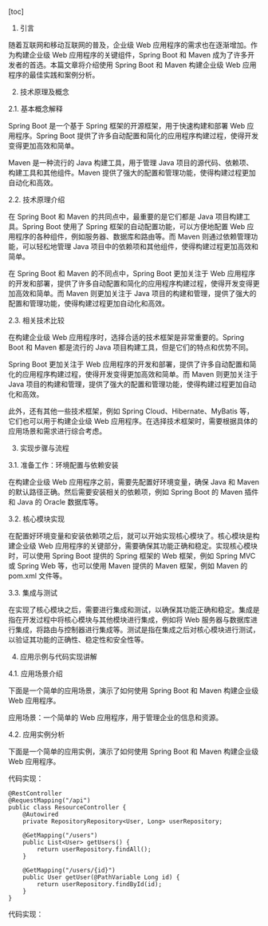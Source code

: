 
[toc]                    
                
                
1. 引言

随着互联网和移动互联网的普及，企业级 Web 应用程序的需求也在逐渐增加。作为构建企业级 Web 应用程序的关键组件，Spring Boot 和 Maven 成为了许多开发者的首选。本篇文章将介绍使用 Spring Boot 和 Maven 构建企业级 Web 应用程序的最佳实践和案例分析。

2. 技术原理及概念

2.1. 基本概念解释

Spring Boot 是一个基于 Spring 框架的开源框架，用于快速构建和部署 Web 应用程序。Spring Boot 提供了许多自动配置和简化的应用程序构建过程，使得开发变得更加高效和简单。

Maven 是一种流行的 Java 构建工具，用于管理 Java 项目的源代码、依赖项、构建工具和其他组件。Maven 提供了强大的配置和管理功能，使得构建过程更加自动化和高效。

2.2. 技术原理介绍

在 Spring Boot 和 Maven 的共同点中，最重要的是它们都是 Java 项目构建工具。Spring Boot 使用了 Spring 框架的自动配置功能，可以方便地配置 Web 应用程序的各种组件，例如服务器、数据库和路由等。而 Maven 则通过依赖管理功能，可以轻松地管理 Java 项目中的依赖项和其他组件，使得构建过程更加高效和简单。

在 Spring Boot 和 Maven 的不同点中，Spring Boot 更加关注于 Web 应用程序的开发和部署，提供了许多自动配置和简化的应用程序构建过程，使得开发变得更加高效和简单。而 Maven 则更加关注于 Java 项目的构建和管理，提供了强大的配置和管理功能，使得构建过程更加自动化和高效。

2.3. 相关技术比较

在构建企业级 Web 应用程序时，选择合适的技术框架是非常重要的。Spring Boot 和 Maven 都是流行的 Java 项目构建工具，但是它们的特点和优势不同。

Spring Boot 更加关注于 Web 应用程序的开发和部署，提供了许多自动配置和简化的应用程序构建过程，使得开发变得更加高效和简单。而 Maven 则更加关注于 Java 项目的构建和管理，提供了强大的配置和管理功能，使得构建过程更加自动化和高效。

此外，还有其他一些技术框架，例如 Spring Cloud、Hibernate、MyBatis 等，它们也可以用于构建企业级 Web 应用程序。在选择技术框架时，需要根据具体的应用场景和需求进行综合考虑。

3. 实现步骤与流程

3.1. 准备工作：环境配置与依赖安装

在构建企业级 Web 应用程序之前，需要先配置好环境变量，确保 Java 和 Maven 的默认路径正确。然后需要安装相关的依赖项，例如 Spring Boot 的 Maven 插件和 Java 的 Oracle 数据库等。

3.2. 核心模块实现

在配置好环境变量和安装依赖项之后，就可以开始实现核心模块了。核心模块是构建企业级 Web 应用程序的关键部分，需要确保其功能正确和稳定。实现核心模块时，可以使用 Spring Boot 提供的 Spring 框架的 Web 框架，例如 Spring MVC 或 Spring Web 等，也可以使用 Maven 提供的 Maven 框架，例如 Maven 的 pom.xml 文件等。

3.3. 集成与测试

在实现了核心模块之后，需要进行集成和测试，以确保其功能正确和稳定。集成是指在开发过程中将核心模块与其他模块进行集成，例如将 Web 服务器与数据库进行集成，将路由与控制器进行集成等。测试是指在集成之后对核心模块进行测试，以验证其功能的正确性、稳定性和安全性等。

4. 应用示例与代码实现讲解

4.1. 应用场景介绍

下面是一个简单的应用场景，演示了如何使用 Spring Boot 和 Maven 构建企业级 Web 应用程序。

应用场景：一个简单的 Web 应用程序，用于管理企业的信息和资源。

4.2. 应用实例分析

下面是一个简单的应用实例，演示了如何使用 Spring Boot 和 Maven 构建企业级 Web 应用程序。

代码实现：

```
@RestController
@RequestMapping("/api")
public class ResourceController {
    @Autowired
    private RepositoryRepository<User, Long> userRepository;

    @GetMapping("/users")
    public List<User> getUsers() {
        return userRepository.findAll();
    }

    @GetMapping("/users/{id}")
    public User getUser(@PathVariable Long id) {
        return userRepository.findById(id);
    }
}
```

代码实现：

